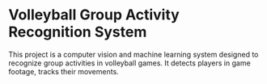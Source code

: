 # Volleyball Group Activity Recognition System

This project is a computer vision and machine learning system designed to recognize group activities in volleyball games. It detects players in game footage, tracks their movements.
